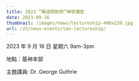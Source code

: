 ```yaml
---
title: 2023 “陳道明牧師”神學講堂
date: 2023-09-16
thumbnail: /images/news/lectureship-400x220.jpg
url: /zh/news-events/tan-lectureship/
---
```


2023 年 9 月 16 日 星期六 9am-3pm

地點：基神本部

主題講員: Dr. George Guthrie